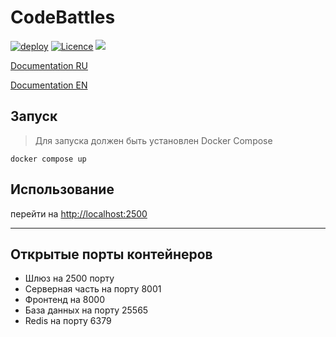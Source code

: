 # CodeBattles

[![deploy](https://github.com/doctorixx/CodeBattles/actions/workflows/deploy.yml/badge.svg?branch=master)](https://github.com/doctorixx/CodeBattles/actions/workflows/deploy.yml)
[![Licence](https://img.shields.io/github/license/CodeBattles-nn/CodeBattles?style=flat)](./LICENSE)
![](https://img.shields.io/endpoint?url=https://ghloc.vercel.app/api/codebattles-nn/codebattles/badge)

[Documentation RU](https://doctorixx.gitbook.io/codebattles/)

[Documentation EN](https://doctorixx.gitbook.io/codebattles/v/en) 

## Запуск

> Для запуска должен быть установлен Docker Compose

```shell
docker compose up
```

## Использование
перейти на [http://localhost:2500](http://localhost:2500)
___


## Открытые порты контейнеров

- Шлюз на 2500 порту
- Серверная часть на порту 8001
- Фронтенд на 8000
- База данных на порту 25565
- Redis на порту 6379
